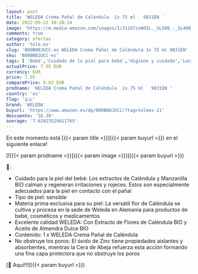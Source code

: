 ```yaml
---
layout: post
title: 'WELEDA Crema Pañal de Caléndula  1x 75 ml   9831EN '
date: 2022-05-22 10:20:24
image: 'https://m.media-amazon.com/images/I/311O7zxWdIL._SL500_._SL400_.jpg'
comments: true
category: ofertas
author: 'tole.es'
slug: 'B00BN8JUCC-es WELEDA Crema Pañal de Caléndula 1x 75 ml 9831EN'
sku: 'B00BN8JUCC-es'
tags: [ 'Bebé','Cuidado de la piel para bebé','Higiene y cuidado','Lociones para la piel de bebé','pañal','weleda','🇪🇸', ]
actualPrice: 7.55 EUR
currency: EUR
price: 7.55
comparePrice: 9.03 EUR
prodname: 'WELEDA Crema Pañal de Caléndula  1x 75 ml   9831EN '
country: 'es'
flag: '🇪🇸'
brand: 'WELEDA'
buyurl: 'https://www.amazon.es/dp/B00BN8JUCC/?tag=tolees-21'
descuento: '16.39'
average: '7.62823529411765'
---
```


En este momento está [{{< param title >}}]({{< param buyurl >}}) en el siguiente enlace!

[![{{< param prodname >}}]({{< param image >}})]({{< param buyurl >}})

🔎:

- Cuidado para la piel del bebé: Los extractos de Caléndula y Manzanilla BIO calman y regeneran irritaciones y rojeces. Estos son especialmente adecuados para la piel en contacto con el pañal
- Tipo de piel: sensible
- Materia prima exclusiva para su piel: La versátil flor de Caléndula se cultiva y procesa en la sede de Weleda en Alemania para productos de bebé, cosméticos y medicamentos
- Excelente calidad WELEDA: Con Extracto de Flores de Caléndula BIO y Aceite de Almendra Dulce BIO
- Contenido: 1 x WELEDA Crema Pañal de Caléndula
- No obstruye los poros: El óxido de Zinc tiene propiedades aislantes y absorbentes, mientras la Cera de Abeja refuerza esta acción formando una fina capa protectora que no obstruye los poros

[🛒 Aquí!!!]({{< param buyurl >}})
